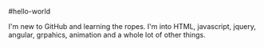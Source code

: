 #hello-world

I'm new to GitHub and learning the ropes.  I'm into HTML, javascript, jquery, angular, grpahics, animation and a whole lot of other things.
